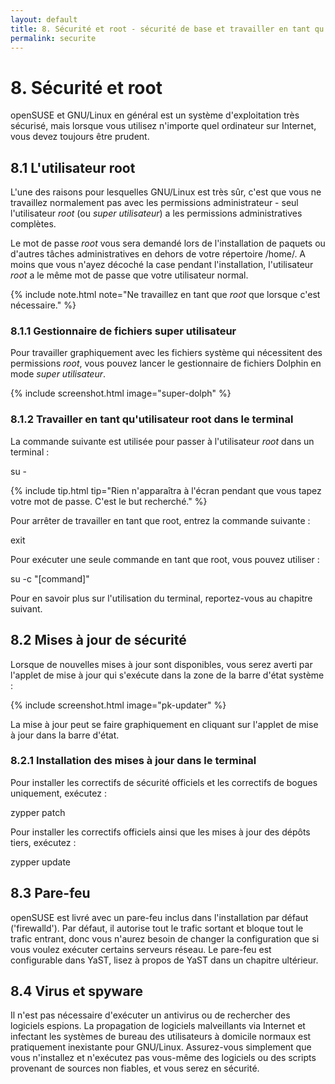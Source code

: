 ```yaml
---
layout: default
title: 8. Sécurité et root - sécurité de base et travailler en tant qu'utilisateur root
permalink: securite
---
```


# 8. Sécurité et root

openSUSE et GNU/Linux en général est un système d'exploitation très sécurisé, mais lorsque vous utilisez n'importe quel ordinateur sur Internet, vous devez toujours être prudent.

## 8.1 L'utilisateur root

L'une des raisons pour lesquelles GNU/Linux est très sûr, c'est que vous ne travaillez normalement pas avec les permissions administrateur - seul l'utilisateur *root* (ou *super utilisateur*) a les permissions administratives complètes.

Le mot de passe *root* vous sera demandé lors de l'installation de paquets ou d'autres tâches administratives en dehors de votre répertoire /home/. A moins que vous n'ayez décoché la case pendant l'installation, l'utilisateur *root* a le même mot de passe que votre utilisateur normal.

{% include note.html note="Ne travaillez en tant que *root* que lorsque c'est nécessaire." %}

### 8.1.1 Gestionnaire de fichiers super utilisateur

Pour travailler graphiquement avec les fichiers système qui nécessitent des permissions *root*, vous pouvez lancer le gestionnaire de fichiers Dolphin en mode *super utilisateur*.

{% include screenshot.html image="super-dolph" %}

### 8.1.2 Travailler en tant qu'utilisateur root dans le terminal

La commande suivante est utilisée pour passer à l'utilisateur *root* dans un terminal :

<div class="cl">su -</div><p></p>

{% include tip.html tip="Rien n'apparaîtra à l'écran pendant que vous tapez votre mot de passe. C'est le but recherché." %}

Pour arrêter de travailler en tant que root, entrez la commande suivante :

<div class="clroot">exit</div>

Pour exécuter une seule commande en tant que root, vous pouvez utiliser :

<div class="cl">su -c "[command]"</div>

Pour en savoir plus sur l'utilisation du terminal, reportez-vous au chapitre suivant.

## 8.2 Mises à jour de sécurité

Lorsque de nouvelles mises à jour sont disponibles, vous serez averti par l'applet de mise à jour qui s'exécute dans la zone de la barre d'état système :

{% include screenshot.html image="pk-updater" %}

La mise à jour peut se faire graphiquement en cliquant sur l'applet de mise à jour dans la barre d'état.

### 8.2.1 Installation des mises à jour dans le terminal

Pour installer les correctifs de sécurité officiels et les correctifs de bogues uniquement, exécutez :

<div class="clroot">zypper patch</div>

Pour installer les correctifs officiels ainsi que les mises à jour des dépôts tiers, exécutez :

<div class="clroot">zypper update</div>

## 8.3 Pare-feu

openSUSE est livré avec un pare-feu inclus dans l'installation par défaut ('firewalld'). Par défaut, il autorise tout le trafic sortant et bloque tout le trafic entrant, donc vous n'aurez besoin de changer la configuration que si vous voulez exécuter certains serveurs réseau. Le pare-feu est configurable dans YaST, lisez à propos de YaST dans un chapitre ultérieur.

## 8.4 Virus et spyware

Il n'est pas nécessaire d'exécuter un antivirus ou de rechercher des logiciels espions. La propagation de logiciels malveillants via Internet et infectant les systèmes de bureau des utilisateurs à domicile normaux est pratiquement inexistante pour GNU/Linux. Assurez-vous simplement que vous n'installez et n'exécutez pas vous-même des logiciels ou des scripts provenant de sources non fiables, et vous serez en sécurité.
